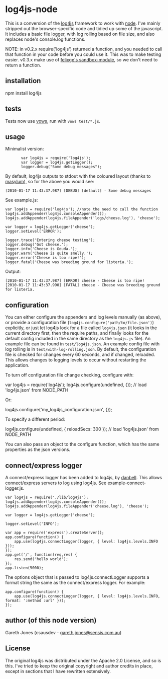 # log4js-node

This is a conversion of the [log4js](http://log4js.berlios.de/index.html) 
framework to work with [node](http://nodejs.org). I've mainly stripped out the browser-specific code
and tidied up some of the javascript. It includes a basic file logger, with log rolling based on file size, and also replaces node's console.log functions. 

NOTE: in v0.2.x require('log4js') returned a function, and you needed to call that function in your code before you could use it. This was to make testing easier. v0.3.x make use of [felixge's sandbox-module](https://github.com/felixge/node-sandboxed-module), so we don't need to return a function.

## installation

npm install log4js

## tests

Tests now use [vows](http://vowsjs.org), run with `vows test/*.js`. 

## usage

Minimalist version:

           var log4js = require('log4js');
           var logger = log4js.getLogger();
           logger.debug("Some debug messages");

By default, log4js outputs to stdout with the coloured layout (thanks to [masylum](http://github.com/masylum)), so for the above you would see:

    [2010-01-17 11:43:37.987] [DEBUG] [default] - Some debug messages

See example.js:

    var log4js = require('log4js'); //note the need to call the function
    log4js.addAppender(log4js.consoleAppender());
    log4js.addAppender(log4js.fileAppender('logs/cheese.log'), 'cheese');
    
    var logger = log4js.getLogger('cheese');
    logger.setLevel('ERROR');
    
    logger.trace('Entering cheese testing');
    logger.debug('Got cheese.');
    logger.info('Cheese is Gouda.');  
    logger.warn('Cheese is quite smelly.');
    logger.error('Cheese is too ripe!');
    logger.fatal('Cheese was breeding ground for listeria.');
  
Output:

    [2010-01-17 11:43:37.987] [ERROR] cheese - Cheese is too ripe!
    [2010-01-17 11:43:37.990] [FATAL] cheese - Cheese was breeding ground for listeria.

  
## configuration

You can either configure the appenders and log levels manually (as above), or provide a 
configuration file (`log4js.configure('path/to/file.json')`) explicitly, or just let log4js look for a file called `log4js.json` (it looks in the current directory first, then the require paths, and finally looks for the default config included in the same directory as the `log4js.js` file). 
An example file can be found in `test/log4js.json`. An example config file with log rolling is in `test/with-log-rolling.json`.
By default, the configuration file is checked for changes every 60 seconds, and if changed, reloaded. This allows changes to logging levels
to occur without restarting the application.

To turn off configuration file change checking, configure with:

   var log4js = require('log4js');
   log4js.configure(undefined, {}); // load 'log4js.json' from NODE_PATH

Or:

   log4js.configure('my_log4js_configuration.json', {});

To specify a different period:

   log4js.configure(undefined, { reloadSecs: 300 }); // load 'log4js.json' from NODE_PATH

You can also pass an object to the configure function, which has the same properties as the json versions.

## connect/express logger

A connect/express logger has been added to log4js, by [danbell](https://github.com/danbell). This allows connect/express servers to log using log4js. See example-connect-logger.js. 

    var log4js = require('./lib/log4js');
    log4js.addAppender(log4js.consoleAppender());
    log4js.addAppender(log4js.fileAppender('cheese.log'), 'cheese');
      
    var logger = log4js.getLogger('cheese');
    
    logger.setLevel('INFO');
    
    var app = require('express').createServer();
    app.configure(function() {
        app.use(log4js.connectLogger(logger, { level: log4js.levels.INFO }));
    });
    app.get('/', function(req,res) {
        res.send('hello world');
    });
    app.listen(5000);

The options object that is passed to log4js.connectLogger supports a format string the same as the connect/express logger. For example:

    app.configure(function() {
        app.use(log4js.connectLogger(logger, { level: log4js.levels.INFO, format: ':method :url' }));
    });

## author (of this node version)

Gareth Jones (csausdev - gareth.jones@sensis.com.au)

## License

The original log4js was distributed under the Apache 2.0 License, and so is this. I've tried to
keep the original copyright and author credits in place, except in sections that I have rewritten 
extensively.
